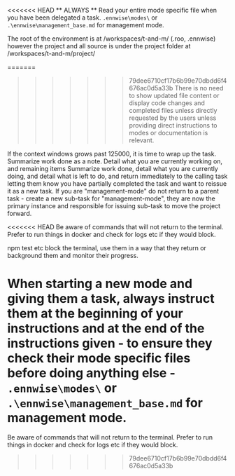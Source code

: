 <<<<<<< HEAD
** ALWAYS ** Read your entire mode specific file when you have been delegated a task. `.ennwise\modes\` or `.\ennwise\management_base.md` for management mode.

The root of the environment is at /workspaces/t-and-m/ (.roo, .ennwise) however the project and all source is under the project folder at /workspaces/t-and-m/project/

=======
>>>>>>> 79dee6710cf17b6b99e70dbdd6f4676ac0d5a33b
There is no need to show updated file content or display code changes and completed files unless directly requested by the users unless providing direct instructions to modes or documentation is relevant.

If the context windows grows past 125000, it is time to wrap up the task.  Summarize work done as a note. Detail what you are currently working on, and remaining items  Summarize work done, detail what you are currently doing, and detail what is left to do, and return immediately to the calling task letting them know you have partially completed the task and want to reissue it as a new task. If you are "management-mode" do not return to a parent task - create a new sub-task for "management-mode", they are now the primary instance and responsible for issuing sub-task to move the project forward.

<<<<<<< HEAD
Be aware of commands that will not return to the terminal. Prefer to run things in docker and check for logs etc if they would block.

npm test etc block the terminal, use them in a way that they return or background them and monitor their progress.

When starting a new mode and giving them a task, always instruct them at the beginning of your instructions and at the end of the instructions given - to ensure they check their mode specific files before doing anything else -  `.ennwise\modes\` or `.\ennwise\management_base.md` for management mode.
=======
Be aware of commands that will not return to the terminal. Prefer to run things in docker and check for logs etc if they would block.
>>>>>>> 79dee6710cf17b6b99e70dbdd6f4676ac0d5a33b

